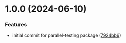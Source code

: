 # 1.0.0 (2024-06-10)


### Features

* initial commit for parallel-testing package ([7924bb6](https://github.com/shadiabuhilal/parallel-testing/commit/7924bb6d0b9e5b9e094783e346194f1317db6fea))
